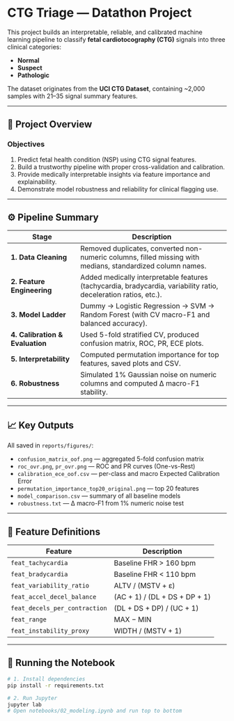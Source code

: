 # CTG Triage — Datathon Project

This project builds an interpretable, reliable, and calibrated machine learning pipeline to classify **fetal cardiotocography (CTG)** signals into three clinical categories:
- **Normal**
- **Suspect**
- **Pathologic**

The dataset originates from the **UCI CTG Dataset**, containing ~2,000 samples with 21–35 signal summary features.

---

## 🧩 Project Overview

### Objectives
1. Predict fetal health condition (NSP) using CTG signal features.  
2. Build a trustworthy pipeline with proper cross-validation and calibration.  
3. Provide medically interpretable insights via feature importance and explainability.  
4. Demonstrate model robustness and reliability for clinical flagging use.

---

## ⚙️ Pipeline Summary

| Stage | Description |
|--------|--------------|
| **1. Data Cleaning** | Removed duplicates, converted non-numeric columns, filled missing with medians, standardized column names. |
| **2. Feature Engineering** | Added medically interpretable features (tachycardia, bradycardia, variability ratio, deceleration ratios, etc.). |
| **3. Model Ladder** | Dummy → Logistic Regression → SVM → Random Forest (with CV macro-F1 and balanced accuracy). |
| **4. Calibration & Evaluation** | Used 5-fold stratified CV, produced confusion matrix, ROC, PR, ECE plots. |
| **5. Interpretability** | Computed permutation importance for top features, saved plots and CSV. |
| **6. Robustness** | Simulated 1% Gaussian noise on numeric columns and computed Δ macro-F1 stability. |

---

## 📈 Key Outputs

All saved in `reports/figures/`:

- `confusion_matrix_oof.png` — aggregated 5-fold confusion matrix  
- `roc_ovr.png`, `pr_ovr.png` — ROC and PR curves (One-vs-Rest)  
- `calibration_ece_oof.csv` — per-class and macro Expected Calibration Error  
- `permutation_importance_top20_original.png` — top 20 features  
- `model_comparison.csv` — summary of all baseline models  
- `robustness.txt` — Δ macro-F1 from 1% numeric noise test  

---

## 🧠 Feature Definitions

| Feature | Description |
|----------|-------------|
| `feat_tachycardia` | Baseline FHR > 160 bpm |
| `feat_bradycardia` | Baseline FHR < 110 bpm |
| `feat_variability_ratio` | ALTV / (MSTV + ε) |
| `feat_accel_decel_balance` | (AC + 1) / (DL + DS + DP + 1) |
| `feat_decels_per_contraction` | (DL + DS + DP) / (UC + 1) |
| `feat_range` | MAX − MIN |
| `feat_instability_proxy` | WIDTH / (MSTV + 1) |

---

## 🧪 Running the Notebook

```bash
# 1. Install dependencies
pip install -r requirements.txt

# 2. Run Jupyter
jupyter lab
# Open notebooks/02_modeling.ipynb and run top to bottom
